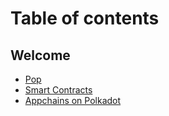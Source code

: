 # Table of contents

## Welcome

* [Pop](README.md)
* [Smart Contracts](https://learn.onpop.io/v/contracts)
* [Appchains on Polkadot](https://learn.onpop.io/v/appchains)

